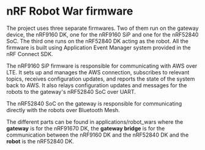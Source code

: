# nRF Robot War firmware

The project uses three separate firmwares. Two of them run on the gateway device, the nRF9160 DK, one for the nRF9160 SiP and one for the nRF52840 SoC. The third one runs on the nRF52840 DK acting as the robot. All the firmware is built using Application Event Manager system provided in the nRF Connect SDK.

The nRF9160 SiP firmware is responsible for communicating with AWS over LTE. It sets up and manages the AWS connection, subscribes to relevant topics, receives configuration updates, and reports the state of the system back to AWS. It also relays configuration updates and messages for the robots to the gateway's nRF52840 SoC over UART.

The nRF52840 SoC on the gateway is responsible for communicating directly with the robots over Bluetooth Mesh.

The different parts can be found in applications/robot_wars where the **gateway** is for the nRF91670 DK, the **gateway bridge** is for the communication between the nRF9160 DK and the nRF52840 DK and the **robot** is the nRF52840 DK.

